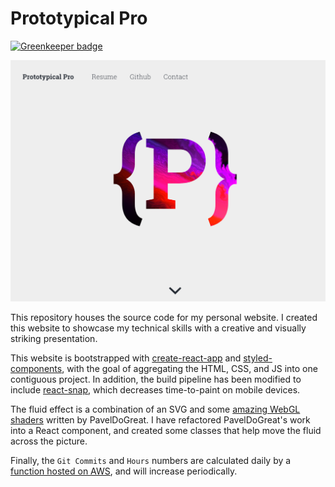 # Prototypical Pro

[![Greenkeeper badge](https://badges.greenkeeper.io/prototypicalpro/PrototypicalPro.svg)](https://greenkeeper.io/)

![alt text](./docs/landing.png "The landing page, featuring a fluid effect.")

This repository houses the source code for my personal website. I created this website to showcase my technical skills with a creative and visually striking presentation.

This website is bootstrapped with [create-react-app](https://facebook.github.io/create-react-app/) and [styled-components](https://www.styled-components.com/), with the goal of aggregating the HTML, CSS, and JS into one contiguous project. In addition, the build pipeline has been modified to include [react-snap](https://github.com/stereobooster/react-snap), which decreases time-to-paint on mobile devices.

The fluid effect is a combination of an SVG and some [amazing WebGL shaders](https://github.com/PavelDoGreat/WebGL-Fluid-Simulation) written by PavelDoGreat. I have refactored PavelDoGreat's work into a React component, and created some classes that help move the fluid across the picture.

Finally, the `Git Commits` and `Hours` numbers are calculated daily by a [function hosted on AWS](https://github.com/prototypicalpro/LambdaWorkspace/tree/master/PersonalSite), and will increase periodically.
